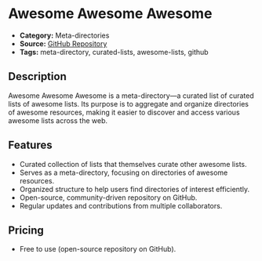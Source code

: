 # Awesome Awesome Awesome

- **Category:** Meta-directories
- **Source:** [GitHub Repository](https://github.com/t3chnoboy/awesome-awesome-awesome)
- **Tags:** meta-directory, curated-lists, awesome-lists, github

## Description
Awesome Awesome Awesome is a meta-directory—a curated list of curated lists of awesome lists. Its purpose is to aggregate and organize directories of awesome resources, making it easier to discover and access various awesome lists across the web.

## Features
- Curated collection of lists that themselves curate other awesome lists.
- Serves as a meta-directory, focusing on directories of awesome resources.
- Organized structure to help users find directories of interest efficiently.
- Open-source, community-driven repository on GitHub.
- Regular updates and contributions from multiple collaborators.

## Pricing
- Free to use (open-source repository on GitHub).
